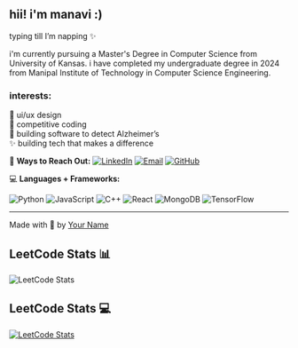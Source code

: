 ## hii! i'm manavi :)

typing till I’m napping ✨

i'm currently pursuing a Master's Degree in Computer Science from University of Kansas. i have completed my undergraduate degree in 2024 from Manipal Institute of Technology in Computer Science Engineering. 

### interests:

🎨 ui/ux design  
🤖 competitive coding  
🧠 building software to detect Alzheimer’s  
✨ building tech that makes a difference  

<!--

- 🔭 I’m currently working on ...
- 🌱 I’m currently learning ...
- 👯 I’m looking to collaborate on ...
- 🤔 I’m looking for help with ...
- 💬 Ask me about ...
- 📫 How to reach me: ...
- 😄 Pronouns: ...
- ⚡ Fun fact: ...
-->


🎯 **Ways to Reach Out:**
[![LinkedIn](https://img.shields.io/badge/LinkedIn-0A66C2?style=for-the-badge&logo=linkedin&logoColor=white)](https://www.linkedin.com/in/manavi-sharma-521014222/)
[![Email](https://img.shields.io/badge/Email-EA4335?style=for-the-badge&logo=gmail&logoColor=white)](mailto:manavisharma14@gmail.com)
[![GitHub](https://img.shields.io/badge/GitHub-181717?style=for-the-badge&logo=github&logoColor=white)](https://github.com/manavisharma14)

💻 **Languages + Frameworks:**

![Python](https://img.shields.io/badge/Python-3776AB?style=for-the-badge&logo=python&logoColor=white)
![JavaScript](https://img.shields.io/badge/JavaScript-F7DF1E?style=for-the-badge&logo=javascript&logoColor=black)
![C++](https://img.shields.io/badge/C++-00599C?style=for-the-badge&logo=c%2B%2B&logoColor=white)
![React](https://img.shields.io/badge/React-61DAFB?style=for-the-badge&logo=react&logoColor=black)
![MongoDB](https://img.shields.io/badge/MongoDB-4EA94B?style=for-the-badge&logo=mongodb&logoColor=white)
![TensorFlow](https://img.shields.io/badge/TensorFlow-FF6F00?style=for-the-badge&logo=tensorflow&logoColor=white)

---

Made with 💖 by [Your Name](https://github.com/yourusername)



## LeetCode Stats 📊
![LeetCode Stats](https://img.shields.io/badge/dynamic/json?color=brightgreen&label=LeetCode&query=totalSolved&suffix=%20problems%20solved&url=https://leetcode-stats-api.herokuapp.com/manavisharma14)


## LeetCode Stats 💻

[![LeetCode Stats](https://leetcard.jacoblin.cool/manavisharma14?ext=heatmap)](https://leetcode.com/manavisharma14/)

